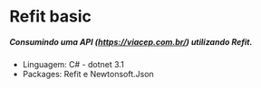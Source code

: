 # Refit basic
##### Consumindo uma API (https://viacep.com.br/) utilizando Refit. 
- Linguagem: C# - dotnet 3.1
- Packages: Refit e Newtonsoft.Json


